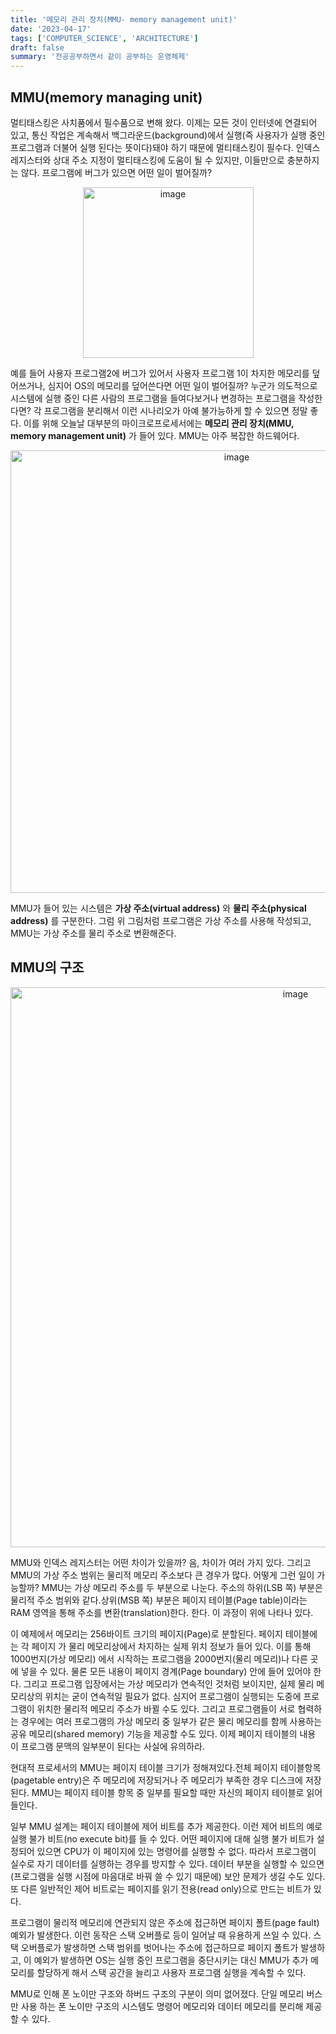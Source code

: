 ```yaml
---
title: '메모리 관리 장치(MMU- memory management unit)'
date: '2023-04-17'
tags: ['COMPUTER_SCIENCE', 'ARCHITECTURE']
draft: false
summary: '전공공부하면서 같이 공부하는 운영체제'
---
```


## MMU(memory managing unit)

멀티태스킹은 사치품에서 필수품으로 변해 왔다. 이제는 모든 것이 인터넷에 연결되어 있고, 통신 작업은 계속해서 백그라운드(background)에서 실행(즉 사용자가 실행 중인 프로그램과 더불어 실행 된다는 뜻이다)돼야 하기 때문에 멀티태스킹이 필수다. 인덱스 레지스터와 상대 주소 지정이 멀티태스킹에 도움이 될 수 있지만, 이들만으로 충분하지는 않다. 프로그램에 버그가 있으면 어떤 일이 벌어질까?

<p align="center">
    <img width="273" alt="image" src="https://user-images.githubusercontent.com/105579811/232542443-9eec5402-62dc-417c-b8b7-9b649293c324.png"/>
</p>

예를 들어 사용자 프로그램2에 버그가 있어서 사용자 프로그램 1이 차지한 메모리를 덮어쓰거나, 심지어 OS의 메모리를 덮어쓴다면 어떤 일이 벌어질까? 누군가 의도적으로 시스템에 실행 중인 다른 사람의 프로그램을 들여다보거나 변경하는 프로그램을 작성한다면? 각 프로그램을 분리해서 이런 시나리오가 아예 불가능하게 할 수 있으면 정말 좋다. 이를 위해 오늘날 대부분의 마이크로프로세서에는 **메모리 관리 장치(MMU, memory management unit)** 가 들어 있다. MMU는 아주 복잡한 하드웨어다.

<p align="center">
    <img width="708" alt="image" src="https://user-images.githubusercontent.com/105579811/232543341-af0254ae-6de0-4df3-a3c4-e4f60888451e.png"/>
</p>

MMU가 들어 있는 시스템은 **가상 주소(virtual address)** 와 **물리 주소(physical address)** 를 구분한다. 그럼 위 그림처럼 프로그램은 가상 주소를 사용해 작성되고, MMU는 가상 주소를 물리 주소로 변환해준다.

## MMU의 구조

<p align="center">
    <img width="896" alt="image" src="https://user-images.githubusercontent.com/105579811/232544134-aa033dba-60b0-4f5e-a3d7-aeadbdf9d0c8.png"/>
</p>

MMU와 인덱스 레지스터는 어떤 차이가 있을까? 음, 차이가 여러 가지 있다. 그리고 MMU의 가상 주소 범위는 물리적 메모리 주소보다 큰 경우가 많다. 어떻게 그런 일이 가능할까? MMU는 가상 메모리 주소를 두 부분으로 나눈다. 주소의 하위(LSB 쪽) 부분은 물리적 주소 범위와 같다.상위(MSB 쪽) 부분은 페이지 테이블(Page table)이라는 RAM 영역을 통해 주소를 변환(translation)한다.
한다. 이 과정이 위에 나타나 있다.

이 예제에서 메모리는 256바이트 크기의 페이지(Page)로 분할된다. 페이지 테이블에는 각 페이지 가 물리 메모리상에서 차지하는 실제 위치 정보가 들어 있다. 이를 통해 1000번지(가상 메모리) 에서 시작하는 프로그램을 2000번지(물리 메모리)나 다른 곳에 넣을 수 있다. 물론 모든 내용이 페이지 경계(Page boundary) 안에 들어 있어야 한다. 그리고 프로그램 입장에서는 가상 메모리가 연속적인 것처럼 보이지만, 실제 물리 메모리상의 위치는 굳이 연속적일 필요가 없다. 심지어 프로그램이 실행되는 도중에 프로그램이 위치한 물리적 메모리 주소가 바뀔 수도 있다. 그리고 프로그램들이 서로 협력하는 경우에는 여러 프로그램의 가상 메모리 중 일부가 같은 물리 메모리를 함께 사용하는 공유 메모리(shared memory) 기능을 제공할 수도 있다. 이제 페이지 테이블의 내용 이 프로그램 문맥의 일부분이 된다는 사실에 유의하라.

현대적 프로세서의 MMU는 페이지 테이블 크기가 정해져있다.전체 페이지 테이블항목(pagetable entry)은 주 메모리에 저장되거나 주 메모리가 부족한 경우 디스크에 저장된다. MMU는 페이지 테이블 항목 중 일부를 필요할 때만 자신의 페이지 테이블로 읽어 들인다.

일부 MMU 설계는 페이지 테이블에 제어 비트를 추가 제공한다. 이런 제어 비트의 예로 실행 불가 비트(no execute bit)를 들 수 있다. 어떤 페이지에 대해 실행 불가 비트가 설정되어 있으면 CPU가 이 페이지에 있는 명령어를 실행할 수 없다. 따라서 프로그램이 실수로 자기 데이터를 실행하는 경우를 방지할 수 있다. 데이터 부분을 실행할 수 있으면(프로그램을 실행 시점에 마음대로 바꿔 쓸 수 있기 때문에) 보안 문제가 생길 수도 있다. 또 다른 일반적인 제어 비트로는 페이지를 읽기 전용(read only)으로 만드는 비트가 있다.

프로그램이 물리적 메모리에 연관되지 않은 주소에 접근하면 페이지 폴트(page fault) 예외가 발생한다. 이런 동작은 스택 오버플로 등이 일어날 때 유용하게 쓰일 수 있다. 스택 오버플로가 발생하면 스택 범위를 벗어나는 주소에 접근하므로 페이지 폴트가 발생하고, 이 예외가 발생하면 OS는 실행 중인 프로그램을 중단시키는 대신 MMU가 추가 메모리를 할당하게 해서 스택 공간을 늘리고 사용자 프로그램 실행을 계속할 수 있다.

MMU로 인해 폰 노이만 구조와 하버드 구조의 구분이 의미 없어졌다. 단일 메모리 버스만 사용 하는 폰 노이만 구조의 시스템도 명령어 메모리와 데이터 메모리를 분리해 제공할 수 있다.

